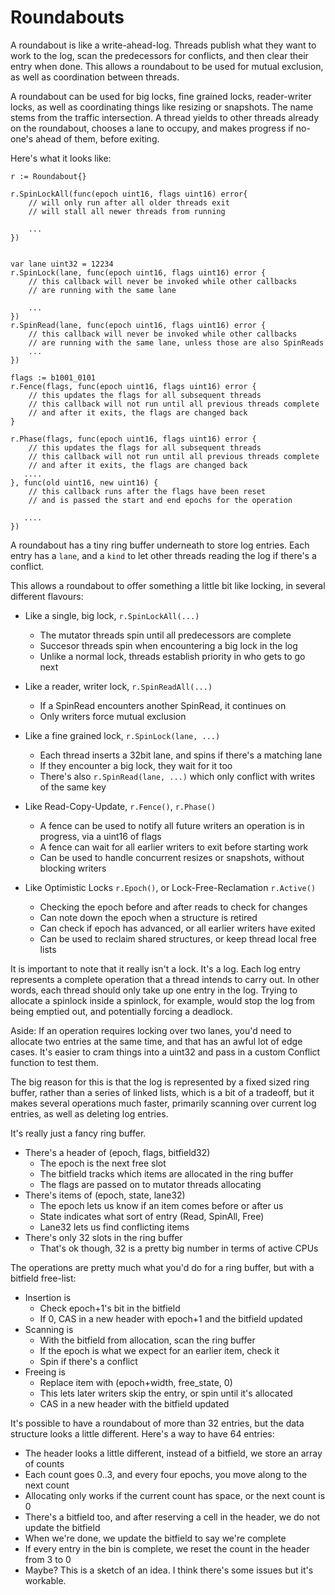 # Roundabouts

A roundabout is like a write-ahead-log. Threads publish what they want to work to the log, scan the predecessors for conflicts, and then clear their entry when done. This allows a roundabout to be used for mutual exclusion, as well as coordination between threads.

A roundabout can be used for big locks, fine grained locks, reader-writer locks, as well as coordinating things like resizing or snapshots.  The name stems from the traffic intersection. A thread yields to other threads already on the roundabout, chooses a lane to occupy, and makes progress if no-one's ahead of them, before exiting. 

Here's what it looks like:

```
r := Roundabout{}

r.SpinLockAll(func(epoch uint16, flags uint16) error{
    // will only run after all older threads exit
    // will stall all newer threads from running

    ...
})


var lane uint32 = 12234
r.SpinLock(lane, func(epoch uint16, flags uint16) error {
    // this callback will never be invoked while other callbacks
    // are running with the same lane

    ...
})
r.SpinRead(lane, func(epoch uint16, flags uint16) error {
    // this callback will never be invoked while other callbacks
    // are running with the same lane, unless those are also SpinReads
    ...
})

flags := b1001_0101
r.Fence(flags, func(epoch uint16, flags uint16) error {
    // this updates the flags for all subsequent threads
    // this callback will not run until all previous threads complete
    // and after it exits, the flags are changed back
}

r.Phase(flags, func(epoch uint16, flags uint16) error {
    // this updates the flags for all subsequent threads
    // this callback will not run until all previous threads complete
    // and after it exits, the flags are changed back
   ....
}, func(old uint16, new uint16) {
    // this callback runs after the flags have been reset
    // and is passed the start and end epochs for the operation

   ....
})

```

A roundabout has a tiny ring buffer underneath to store log entries. Each entry has
a `lane`, and a `kind` to let other threads reading the log if there's a conflict.

This allows a roundabout to offer something a little bit like locking, in several different flavours:

- Like a single, big lock, `r.SpinLockAll(...)`
	- The mutator threads spin until all predecessors are complete
	- Succesor threads spin when encountering a big lock in the log
    - Unlike a normal lock, threads establish priority in who gets to go next

- Like a reader, writer lock, `r.SpinReadAll(...)`
    - If a SpinRead encounters another SpinRead, it continues on
	- Only writers force mutual exclusion

- Like a fine grained lock, `r.SpinLock(lane, ...)`
	- Each thread inserts a 32bit lane, and spins if there's a matching lane
    - If they encounter a big lock, they wait for it too
    - There's also `r.SpinRead(lane, ...)` which only conflict with writes of the same key

- Like Read-Copy-Update, `r.Fence()`, `r.Phase()`
    - A fence can be used to notify all future writers an operation is in progress, via a uint16 of flags
    - A fence can wait for all earlier writers to exit before starting work
    - Can be used to handle concurrent resizes or snapshots, without blocking writers

- Like Optimistic Locks `r.Epoch()`, or Lock-Free-Reclamation `r.Active()`
    - Checking the epoch before and after reads to check for changes
    - Can note down the epoch when a structure is retired
    - Can check if epoch has advanced, or all earlier writers have exited
    - Can be used to reclaim shared structures, or keep thread local free lists

It is important to note that it really isn't a lock. It's a log.  Each log entry represents a complete operation that a thread intends to carry out. In other words, each thread should only take up one entry in the log. Trying to allocate a spinlock inside a spinlock, for example, would stop the log from being emptied out, and potentially forcing
a deadlock.

Aside: If an operation requires locking over two lanes, you'd need to allocate two entries
at the same time, and that has an awful lot of edge cases. It's easier to cram things into a uint32 and pass in a custom Conflict function to test them.

The big reason for this is that the log is represented by a fixed sized ring buffer, rather than a series of linked lists, which is a bit of a tradeoff, but it makes several operations much faster, primarily scanning over current log entries, as well as deleting log entries.

It's really just a fancy ring buffer.

- There's a header of (epoch, flags, bitfield32)
	- The epoch is the next free slot
	- The bitfield tracks which items are allocated in the ring buffer
	- The flags are passed on to mutator threads allocating
- There's items of (epoch, state, lane32)
	- The epoch lets us know if an item comes before or after us
	- State indicates what sort of entry (Read, SpinAll, Free)
	- Lane32 lets us find conflicting items
- There's only 32 slots in the ring buffer
    - That's ok though, 32 is a pretty big number in terms of active CPUs


The operations are pretty much what you'd do for a ring buffer, but
with a bitfield free-list:

- Insertion is
	- Check epoch+1's bit in the bitfield
	- If 0, CAS in a new header with epoch+1 and the bitfield updated
- Scanning is
	- With the bitfield from allocation, scan the ring buffer
	- If the epoch is what we expect for an earlier item, check it
	- Spin if there's a conflict
- Freeing is
	- Replace item with (epoch+width, free_state, 0)
	- This lets later writers skip the entry, or spin until it's allocated
	- CAS in a new header with the bitfield updated

It's possible to have a roundabout of more than 32 entries,
but the data structure looks a little different. Here's a way to 
have 64 entries:

- The header looks a little different, instead of a bitfield, we store an array of counts
- Each count goes 0..3, and every four epochs, you move along to the next count
- Allocating only works if the current count has space, or the next count is 0
- There's a bitfield too, and after reserving a cell in the header, we do not update the bitfield
- When we're done, we update the bitfield to say we're complete
- If every entry in the bin is complete, we reset the count in the header from 3 to 0
- Maybe? This is a sketch of an idea. I think there's some issues but it's workable.

